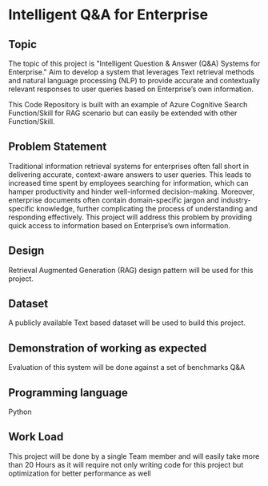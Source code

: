 # Intelligent Q&A for Enterprise


## Topic

The topic of this project is "Intelligent Question & Answer (Q&A) Systems for Enterprise." Aim to develop a system that leverages Text retrieval methods and natural language processing (NLP) to provide accurate and contextually relevant responses to user queries based on Enterprise’s own information. 


This Code Repository is built with an example of Azure Cognitive Search Function/Skill for RAG scenario but can easily be extended with other Function/Skill.


## Problem Statement

Traditional information retrieval systems for enterprises often fall short in delivering accurate, context-aware answers to user queries. This leads to increased time spent by employees searching for information, which can hamper productivity and hinder well-informed decision-making. Moreover, enterprise documents often contain domain-specific jargon and industry-specific knowledge, further complicating the process of understanding and responding effectively.
This project will address this problem by providing quick access to information based on Enterprise’s own information.


## Design
Retrieval Augmented Generation (RAG) design pattern will be used for this project. 

## Dataset
A publicly available Text based dataset will be used to build this project.
## Demonstration of working as expected
Evaluation of this system will be done against a set of benchmarks Q&A
## Programming language
Python
## Work Load
This project will be done by a single Team member and will easily take more than 20 Hours as it will require not only writing code for this project but optimization for better performance as well
